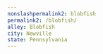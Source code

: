 ```yaml
---
﻿nonslashpermalink2: blobfish
permalink2: /blobfish/
alley: Blobfish
city: Newville
state: Pennsylvania
---
```

